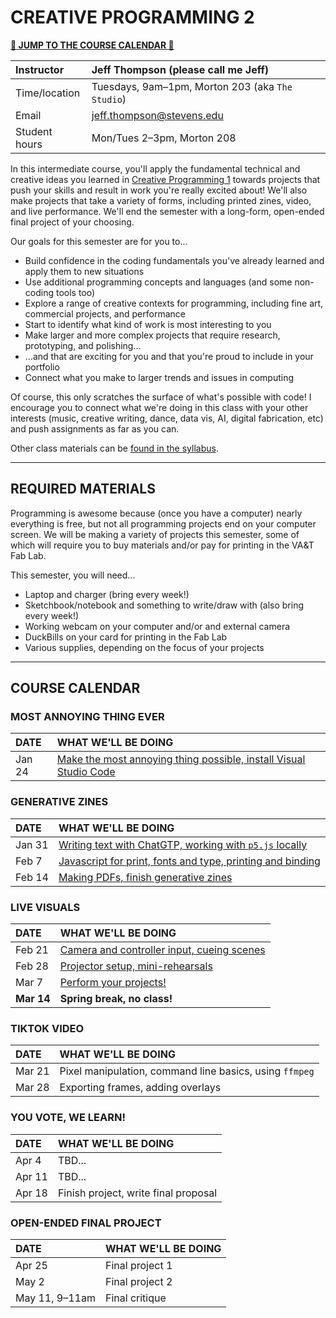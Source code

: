 # CREATIVE PROGRAMMING 2

**[🔻 JUMP TO THE COURSE CALENDAR 🔻](#course-calendar)**

| Instructor    | Jeff Thompson (please call me Jeff) |
| :------------ | :--- |
| Time/location | Tuesdays, 9am–1pm, Morton 203 (aka `The Studio`) |
| Email         | jeff.thompson@stevens.edu |
| Student hours | Mon/Tues 2–3pm, Morton 208 |

In this intermediate course, you'll apply the fundamental technical and creative ideas you learned in [Creative Programming 1](https://github.com/jeffThompson/CreativeProgramming1) towards projects that push your skills and result in work you're really excited about! We'll also make projects that take a variety of forms, including printed zines, video, and live performance. We'll end the semester with a long-form, open-ended final project of your choosing.

Our goals for this semester are for you to...
+ Build confidence in the coding fundamentals you've already learned and apply them to new situations
+ Use additional programming concepts and languages (and some non-coding tools too)
+ Explore a range of creative contexts for programming, including fine art, commercial projects, and performance
+ Start to identify what kind of work is most interesting to you
+ Make larger and more complex projects that require research, prototyping, and polishing...  
+ ...and that are exciting for you and that you're proud to include in your portfolio
+ Connect what you make to larger trends and issues in computing

Of course, this only scratches the surface of what's possible with code! I encourage you to connect what we're doing in this class with your other interests (music, creative writing, dance, data vis, AI, digital fabrication, etc) and push assignments as far as you can.

Other class materials can be [found in the syllabus](Syllabus.md).

- - -

## REQUIRED MATERIALS
Programming is awesome because (once you have a computer) nearly everything is free, but not all programming projects end on your computer screen. We will be making a variety of projects this semester, some of which will require you to buy materials and/or pay for printing in the VA&T Fab Lab.

This semester, you will need...

* Laptop and charger (bring every week!)  
* Sketchbook/notebook and something to write/draw with (also bring every week!)  
* Working webcam on your computer and/or and external camera  
* DuckBills on your card for printing in the Fab Lab  
* Various supplies, depending on the focus of your projects  

- - -

## COURSE CALENDAR

### MOST ANNOYING THING EVER
| DATE       | WHAT WE'LL BE DOING |
| :--------- | :----- |
| Jan 24     | [Make the most annoying thing possible, install Visual Studio Code](Week01-MostAnnoyingThingEver) |

### GENERATIVE ZINES
| DATE       | WHAT WE'LL BE DOING |
| :--------- | :----- |
| Jan 31     | [Writing text with ChatGTP, working with `p5.js` locally](Week02-GenerativeZines) |
| Feb 7      | [Javascript for print, fonts and type, printing and binding](Week02-GenerativeZines) |
| Feb 14     | [Making PDFs, finish generative zines](Week02-GenerativeZines) |

### LIVE VISUALS
| DATE       | WHAT WE'LL BE DOING |
| :--------- | :----- |
| Feb 21     | [Camera and controller input, cueing scenes](Week05-LiveVisuals) |
| Feb 28     | [Projector setup, mini-rehearsals](Week05-LiveVisuals) |
| Mar 7      | [Perform your projects!](Week05-LiveVisuals) |
| **Mar 14** | **Spring break, no class!** |

### TIKTOK VIDEO
| DATE       | WHAT WE'LL BE DOING |
| :--------- | :----- |
| Mar 21     | Pixel manipulation, command line basics, using `ffmpeg` |
| Mar 28     | Exporting frames, adding overlays |

### YOU VOTE, WE LEARN!
| DATE       | WHAT WE'LL BE DOING |
| :--------- | :----- |
| Apr 4      | TBD... |
| Apr 11     | TBD... |
| Apr 18     | Finish project, write final proposal |

### OPEN-ENDED FINAL PROJECT
| DATE        | WHAT WE'LL BE DOING |
| :---------- | :----- |
| Apr 25      | Final project 1 |
| May 2       | Final project 2 |
| May 11, 9–11am | Final critique |

